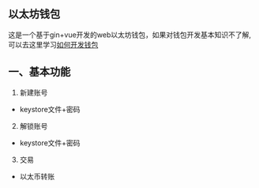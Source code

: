 ## 以太坊钱包

这是一个基于gin+vue开发的web以太坊钱包，如果对钱包开发基本知识不了解,可以去这里学习[如何开发钱包](https://learnblockchain.cn/2019/04/11/wallet-dev-guide)

一、基本功能
---
1. 新建账号
- keystore文件+密码
2. 解锁账号
- keystore文件+密码
3. 交易
- 以太币转账

